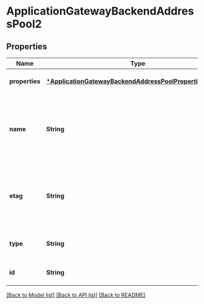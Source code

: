 # ApplicationGatewayBackendAddressPool2


## Properties
Name | Type | Description | Notes
------------ | ------------- | ------------- | -------------
**properties** | [***ApplicationGatewayBackendAddressPoolPropertiesFormat2**](ApplicationGatewayBackendAddressPoolPropertiesFormat2.md) |  | [optional] [default to nothing]
**name** | **String** | Name of the backend address pool that is unique within an Application Gateway. | [optional] [default to nothing]
**etag** | **String** | A unique read-only string that changes whenever the resource is updated. | [optional] [readonly] [default to nothing]
**type** | **String** | Type of the resource. | [optional] [readonly] [default to nothing]
**id** | **String** | Resource ID. | [optional] [default to nothing]


[[Back to Model list]](../README.md#models) [[Back to API list]](../README.md#api-endpoints) [[Back to README]](../README.md)


